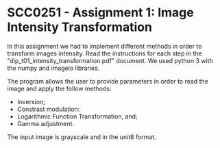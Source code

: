 # SCC0251 - Assignment 1: Image Intensity Transformation

In this assignment we had to implement different methods in order to transform images intensity.
Read the instructions for each step in the "dip_t01_intensity_transformation.pdf" document. 
We used python 3 with the numpy and imageio libraries.

The program allows the user to provide parameters in order to read the image and apply the follow methods:
- Inversion;
- Constrast modulation:
- Logarithmic Function Transformation, and;
- Gamma adjustment.

The input image is grayscale and in the unit8 format.
